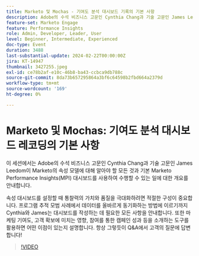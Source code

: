 ```yaml
---
title: Marketo 및 Mochas - 기여도 분석 대시보드 기록의 기본 사항
description: Adobe의 수석 비즈니스 고문인 Cynthia Chang과 기술 고문인 James Leedom과 함께 Marketo의 기여도 분석 모델 및 MPI(성능 인사이트) 대시보드 마스터하기, 설정, 프로그램 추적, 데이터 동기화 및 매출과 고객 확보에 대한 마케팅의 영향 전시에 대한 심층적인 세션에 참여하십시오.
feature-set: Marketo Engage
feature: Performance Insights
role: Admin, Developer, Leader, User
level: Beginner, Intermediate, Experienced
doc-type: Event
duration: 3488
last-substantial-update: 2024-02-22T00:00:00Z
jira: KT-14947
thumbnail: 3427255.jpeg
exl-id: ce78b2af-e10c-46b8-ba43-ccbca9db788c
source-git-commit: 8da73b657295864a3bf6c64598b2fbd664a2379d
workflow-type: tm+mt
source-wordcount: '169'
ht-degree: 0%

---
```


# Marketo 및 Mochas: 기여도 분석 대시보드 레코딩의 기본 사항

이 세션에서는 Adobe의 수석 비즈니스 고문인 Cynthia Chang과 기술 고문인 James Leedom이 Marketo의 속성 모델에 대해 알아야 할 모든 것과 기본 Marketo Performance Insights(MPI) 대시보드를 사용하여 수행할 수 있는 일에 대한 개요를 안내합니다.

속성 대시보드를 설정할 때 통찰력의 가치와 품질을 극대화하려면 적절한 구성이 중요합니다. 프로그램 추적 모범 사례에서 데이터를 올바르게 동기화하는 방법에 이르기까지 Cynthia와 James는 대시보드를 작성하는 데 필요한 모든 사항을 안내합니다. 또한 마케팅 기여도, 고객 확보에 미치는 영향, 참여를 통한 캠페인 성과 등을 소개하는 도구를 활용하면 어떤 이점이 있는지 설명합니다. 항상 그렇듯이 Q&amp;A에서 고객의 질문에 답변합니다!

>[!VIDEO](https://video.tv.adobe.com/v/3427255/?learn=on)
